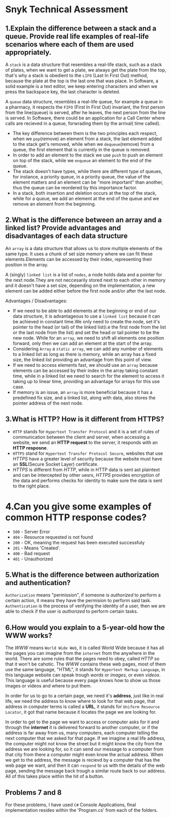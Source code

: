 # Snyk Technical Assessment


## 1.Explain the difference between a stack and a queue. Provide real life examples of real-life scenarios where each of them are used appropriately.

A `stack` is a data structure that resembles a real-life stack, such as a stack of plates, when we want to get a plate, we always get the plate from the top, that's why a stack is obedient to the `LIFO` (Last In First Out) method, because the plate at the top is the last one that was place.
In Software, a solid example is a text editor, we keep entering characters and when we press the backspace key, the last character is deleted.

A `queue` data structure, resembles a real-life queue, for example a queue in a pharmacy, it respects the `FIFO` (First In First Out) invariant, the first person from the line(queue) is served, after he leaves, the next person from the line is served.
In Software, there could be an application for a Call Center where calls are recieved in a queue, forwrading them by the arrival( time called).

  + The key difference between them is the two principles each respect, when we `pop`(remove) an element from a stack, the last element added to the stack get's removed, while when we `dequeue`(remove) from a queue, the first element that is currently in the queue is removed.
  + In order to add an element to the stack we use `push` to push an element on top of the stack, while we `enqueue` an element to the end of the queue.
  + The stack doesn't have types, while there are different type of queues, for instance, a priority queue, in a priority queue, the value of the element matters and an element can be "more important" than another, thus the queue can be reordered by this importance factor.
  + In a stack, both insertion and deletion occurs at the top of the stack, while for a queue, we add an element at the end of the queue and we remove an element from the beginning.


## 2.What is the difference between an array and a linked list? Provide advantages and disadvantages of each data structure

An `array` is a data structure that allows us to store multiple elements of the same type. It uses a chunk of set size memory where we can fit these elements.Elements can be accessed by their index, representing their position in the array.

A (singly) `linked list`  is a list of `nodes`, a node holds data and a pointer for the next node.They are not neccesarily stored next to each other in memory and it doesn't have a set size, depending on the implementation, a new element can be added either before the first node and/or after the last node.

Advantages / Disadvantages:
  + If we need to be able to add elements at the beginning or end of our data structure, it is advantageous to use a `linked list` because it can be achieved in constant time.We only need to create the node, set it's pointer to the head (or tail) of the linked list(i.e the first node from the list or the last node from the list) and set the head or tail pointer to be the new node.
While for an `array`, we need to shift all elements one position forward, only then we can add an element at the start of the array.
  + Considering `Array` a `static array`, we can add any number of elements to a linked list as long as there is memory, while an array has a fixed size, the linked list providing an advantage from this point of view.
  + If we need to access elements fast, we should use an `array` because elements can be accessed by their index in the array taking constant time, while in a linked list we need to search for the element to access it taking up to linear time, providing an advantage for arrays for this use case.
  + If memory is an issue, an `array` is more beneficial because it has a predefined fix size, and a linked list, along with data, also stores the pointer address of the next node.


## 3.What is HTTP? How is it different from HTTPS?

  + `HTTP` stands for `Hypertext Transfer Protocol` and it is a set of rules of communication between the client and server, when accessing a website, we send an **HTTP request** to the server, it responds with an **HTTP resposne**.
  + `HTTPS` stand for `Hypertext Transfer Protocol Secure`, websites that use *HTTPS* have a greater level of security because the website must have an **SSL**(Secure Socket Layer) certificate.
  + *HTTPS* is different from *HTTP*, while in HTTP data is sent ast plaintext and can be intercepted by other uesrs, *HTTPS* provides encryption of the data and performs checks for identity to make sure the data is sent to the right place.

# 4.Can you give some examples of common HTTP response codes?
 + `500` - Server Error
 + `404` - Resource requested is not found
 + `200` - OK, meaning the request has been executed successfuly
 + `201` - Means 'Created'.
 + `400` - Bad request
 + `401` - Unauthorized
## 5.What is the difference between authorization and authentication?

`Authorization` means "permission", if someone is *authorized* to perform a certain action, it means they have the permision to perform said task.
`Authentication` is the process of verifying the identity of a user, then we are able to check if the user is *authorized* to perform certain tasks.


## 6.How would you explain to a 5-year-old how the WWW works?

The *WWW* means `World Wide Web`, it is called World Wide because it has all the pages you can imagine from the `internet` from the anywhere in the world.
There are some rules that the pages need to obey, called *HTTP* so that it won't be cahotic.
The *WWW* contains these web pages, most of them use the same language, "HTML", it stands for `Hypertext Markup Language`, in this language website can speak trough *words* or *images*, or even *videos*.
This language is useful because every page knows how to show us those images or videos and where to put them.

In order for us to go to a certain page, we need it's **address**, just like in real life, we need the address to know where to look for that web page, that address in computer terms is called a **URL**, it stands for `Uniform Resource Locator`, it got that name because it locates the page we are looking for.

In order to get to the page we want to access or computer asks for it and through the **internet** it is delivered forward to another computer, or if the address is far away from us, many computers, each computer telling the next computer that we asked for that page. 
If we imagine a real life address, the computer might not know the street but it might know the city from the address we are looking for, so it can send our message to a computer from that city from there a computer might even know the actual address. 
When we get to the address, the message is recievd by a computer that has the web page we want, and then it can `respond` to us with the details of the web page, sending the message back trough a similar route back to our address.
All of this takes place within the hit of a button.

## Problems 7 and 8
 For these problems, I have used `C#` Console Applications, final implementation resides within the 'Program.cs' from each of the folders.
